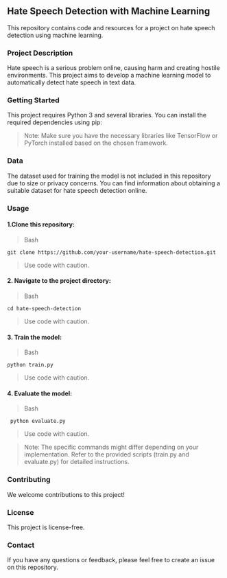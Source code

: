 ## Hate Speech Detection with Machine Learning
This repository contains code and resources for a project on hate speech detection using machine learning.

### Project Description
Hate speech is a serious problem online, causing harm and creating hostile environments. This project aims to develop a machine learning model to automatically detect hate speech in text data.

### Getting Started
This project requires Python 3 and several libraries. You can install the required dependencies using pip:

> Note: Make sure you have the necessary libraries like TensorFlow or PyTorch installed based on the chosen framework.

### Data
The dataset used for training the model is not included in this repository due to size or privacy concerns. You can find information about obtaining a suitable dataset for hate speech detection online.

### Usage
#### 1.Clone this repository:

> Bash

`git clone https://github.com/your-username/hate-speech-detection.git`
> Use code with caution.

#### 2. Navigate to the project directory:
> Bash

`cd hate-speech-detection`
> Use code with caution.

#### 3. Train the model:
> Bash

`python train.py`
> Use code with caution.

#### 4. Evaluate the model:
> Bash

` python evaluate.py`
> Use code with caution.

> Note: The specific commands might differ depending on your implementation. Refer to the provided scripts (train.py and evaluate.py) for detailed instructions.

### Contributing
We welcome contributions to this project!

### License
This project is license-free.

### Contact
If you have any questions or feedback, please feel free to create an issue on this repository.

